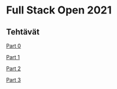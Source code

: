 # Full Stack Open 2021

## Tehtävät

[Part 0](https://github.com/villivald/fullstackopen2021/tree/main/part0)

[Part 1](https://github.com/villivald/fullstackopen2021/tree/main/part1)

[Part 2](https://github.com/villivald/fullstackopen2021/tree/main/part2/)

[Part 3](https://github.com/villivald/fullstackopen2021-part3)
